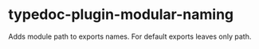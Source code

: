 # typedoc-plugin-modular-naming

Adds module path to exports names. For default exports leaves only path.